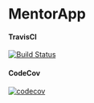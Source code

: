 # MentorApp

#### TravisCI
[![Build Status](https://travis-ci.org/IndustryBear/MentorApp.svg?branch=master)](https://travis-ci.org/IndustryBear/MentorApp)

#### CodeCov
[![codecov](https://codecov.io/gh/IndustryBear/MentorApp/branch/master/graph/badge.svg)](https://codecov.io/gh/IndustryBear/MentorApp)
